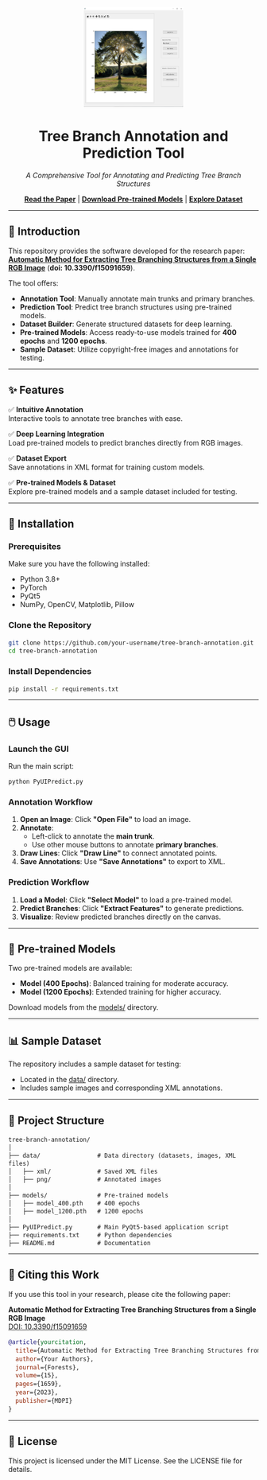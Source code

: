 <div align="center">
  <img src="assets/logo.png" alt="Tree Branch Tool Logo" width="200" height="200"/>

  # **Tree Branch Annotation and Prediction Tool**

  *A Comprehensive Tool for Annotating and Predicting Tree Branch Structures*

  [**Read the Paper**](https://doi.org/10.3390/f15091659) | [**Download Pre-trained Models**](models/) | [**Explore Dataset**](data/)
</div>

---

## **📖 Introduction**

This repository provides the software developed for the research paper:  
[**Automatic Method for Extracting Tree Branching Structures from a Single RGB Image**](https://doi.org/10.3390/f15091659) (**doi: 10.3390/f15091659**).

The tool offers:
- **Annotation Tool**: Manually annotate main trunks and primary branches.
- **Prediction Tool**: Predict tree branch structures using pre-trained models.
- **Dataset Builder**: Generate structured datasets for deep learning.
- **Pre-trained Models**: Access ready-to-use models trained for **400 epochs** and **1200 epochs**.
- **Sample Dataset**: Utilize copyright-free images and annotations for testing.

---

## **✨ Features**

✅ **Intuitive Annotation**  
Interactive tools to annotate tree branches with ease.

✅ **Deep Learning Integration**  
Load pre-trained models to predict branches directly from RGB images.

✅ **Dataset Export**  
Save annotations in XML format for training custom models.

✅ **Pre-trained Models & Dataset**  
Explore pre-trained models and a sample dataset included for testing.

---

## **🚀 Installation**

### Prerequisites
Make sure you have the following installed:
- Python 3.8+
- PyTorch
- PyQt5
- NumPy, OpenCV, Matplotlib, Pillow

### Clone the Repository
```bash
git clone https://github.com/your-username/tree-branch-annotation.git
cd tree-branch-annotation
```

### Install Dependencies
```bash
pip install -r requirements.txt
```

---

## **🖱️ Usage**

### Launch the GUI
Run the main script:
```bash
python PyUIPredict.py
```

### Annotation Workflow
1. **Open an Image**: Click **"Open File"** to load an image.  
2. **Annotate**:  
   - Left-click to annotate the **main trunk**.  
   - Use other mouse buttons to annotate **primary branches**.  
3. **Draw Lines**: Click **"Draw Line"** to connect annotated points.  
4. **Save Annotations**: Use **"Save Annotations"** to export to XML.

### Prediction Workflow
1. **Load a Model**: Click **"Select Model"** to load a pre-trained model.  
2. **Predict Branches**: Click **"Extract Features"** to generate predictions.  
3. **Visualize**: Review predicted branches directly on the canvas.

---

## **📁 Pre-trained Models**

Two pre-trained models are available:  
- **Model (400 Epochs)**: Balanced training for moderate accuracy.  
- **Model (1200 Epochs)**: Extended training for higher accuracy.  

Download models from the [models/](models/) directory.

---

## **📊 Sample Dataset**

The repository includes a sample dataset for testing:  
- Located in the [data/](data/) directory.  
- Includes sample images and corresponding XML annotations.

---

## **📂 Project Structure**

```plaintext
tree-branch-annotation/
│
├── data/                # Data directory (datasets, images, XML files)
│   ├── xml/             # Saved XML files
│   ├── png/             # Annotated images
│
├── models/              # Pre-trained models
│   ├── model_400.pth    # 400 epochs
│   ├── model_1200.pth   # 1200 epochs
│
├── PyUIPredict.py       # Main PyQt5-based application script
├── requirements.txt     # Python dependencies
├── README.md            # Documentation
```

---

## **📜 Citing this Work**

If you use this tool in your research, please cite the following paper:

**Automatic Method for Extracting Tree Branching Structures from a Single RGB Image**  
[DOI: 10.3390/f15091659](https://doi.org/10.3390/f15091659)

```bibtex
@article{yourcitation,
  title={Automatic Method for Extracting Tree Branching Structures from a Single RGB Image},
  author={Your Authors},
  journal={Forests},
  volume={15},
  pages={1659},
  year={2023},
  publisher={MDPI}
}
```

---

## **📄 License**

This project is licensed under the MIT License. See the LICENSE file for details.

